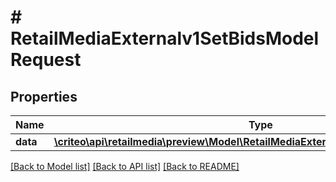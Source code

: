 # # RetailMediaExternalv1SetBidsModelRequest

## Properties

Name | Type | Description | Notes
------------ | ------------- | ------------- | -------------
**data** | [**\criteo\api\retailmedia\preview\Model\RetailMediaExternalv1SetBidsModelResource**](RetailMediaExternalv1SetBidsModelResource.md) |  | [optional]

[[Back to Model list]](../../README.md#models) [[Back to API list]](../../README.md#endpoints) [[Back to README]](../../README.md)
